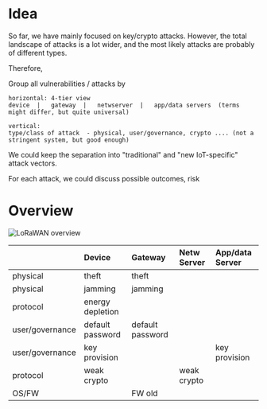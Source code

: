 # Idea

So far, we have mainly focused on key/crypto attacks.
However, the total landscape of attacks is a lot wider, and the most likely attacks are probably of different types.

Therefore,

Group all vulnerabilities / attacks by

```
horizontal: 4-tier view   
device  |   gateway  |   netwserver  |   app/data servers  (terms might differ, but quite universal)

vertical: 
type/class of attack  - physical, user/governance, crypto .... (not a stringent system, but good enough)
```



We could keep the separation into "traditional" and "new IoT-specific" attack vectors.

For each attack, we could discuss possible outcomes, risk

# Overview

![LoRaWAN overview](https://github.com/ITU-PITLab/LoRaWAN_security/blob/master/LoRaWAN-Overview.png "LoRaWAN overview")


|               |   Device     |   Gateway    |  Netw Server | App/data Server    |
|:------------- |:-------------|:-------------|:-------------|:-------------|
| physical               | theft    | theft     |    |   | 
| physical               | jamming    | jamming     |    |   | 
| protocol               | energy depletion     |      |    |   | 
| user/governance | default password    | default password   |    |  |
| user/governance | key provision    |   |   | key provision |
| protocol                | weak crypto     |     | weak crypto    |   | 
| OS/FW              |    | FW old     |    |   |

